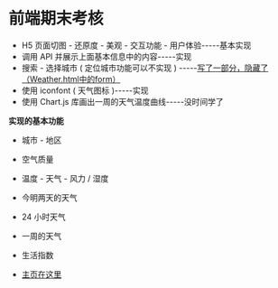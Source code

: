 # 前端期末考核
 * H5 页面切图 - 还原度 - 美观 - 交互功能 - 用户体验-----基本实现
 * 调用 API 并展示上面基本信息中的内容-----实现
 * 搜索 - 选择城市 ( 定位城市功能可以不实现 ) -----[写了一部分，隐藏了（Weather.html中的form）](Weather.html)
 * 使用 iconfont ( 天气图标 )-----实现
 * 使用 Chart.js 库画出一周的天气温度曲线-----没时间学了
 
 **实现的基本功能**
 * 城市 - 地区

* 空气质量

* 温度 - 天气 - 风力 / 湿度

* 今明两天的天气

* 24 小时天气

* 一周的天气
* 生活指数
* [主页在这里](https://yiro233.github.io/2017214372-FrontEnd-Assessment/Weather.html)
